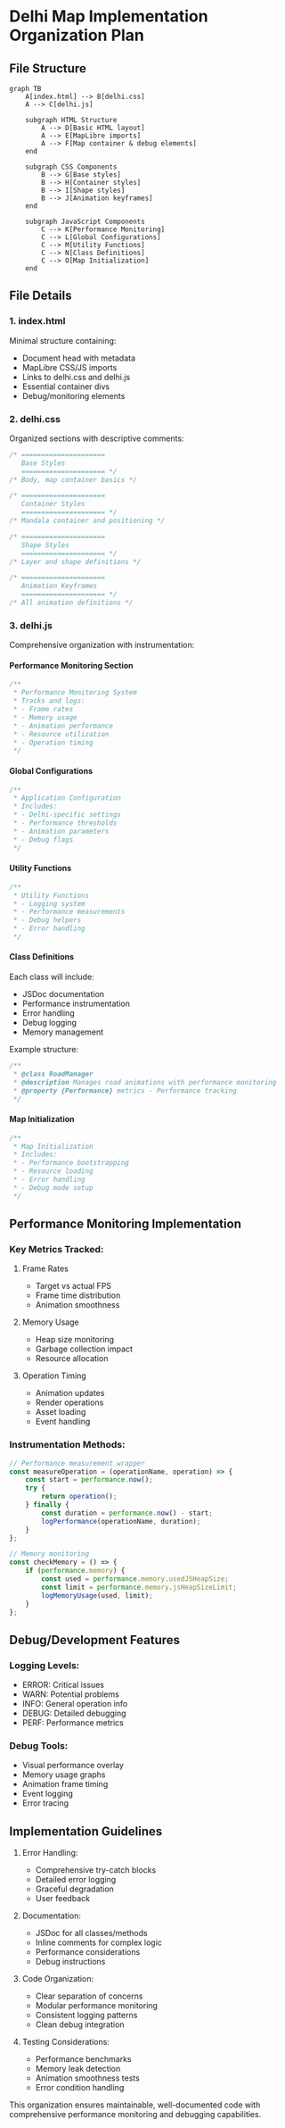 # Delhi Map Implementation Organization Plan

## File Structure

```mermaid
graph TB
    A[index.html] --> B[delhi.css]
    A --> C[delhi.js]
    
    subgraph HTML Structure
        A --> D[Basic HTML layout]
        A --> E[MapLibre imports]
        A --> F[Map container & debug elements]
    end
    
    subgraph CSS Components
        B --> G[Base styles]
        B --> H[Container styles]
        B --> I[Shape styles]
        B --> J[Animation keyframes]
    end
    
    subgraph JavaScript Components
        C --> K[Performance Monitoring]
        C --> L[Global Configurations]
        C --> M[Utility Functions]
        C --> N[Class Definitions]
        C --> O[Map Initialization]
    end
```

## File Details

### 1. index.html
Minimal structure containing:
- Document head with metadata
- MapLibre CSS/JS imports
- Links to delhi.css and delhi.js
- Essential container divs
- Debug/monitoring elements

### 2. delhi.css
Organized sections with descriptive comments:
```css
/* =====================
   Base Styles
   ===================== */
/* Body, map container basics */

/* =====================
   Container Styles 
   ===================== */
/* Mandala container and positioning */

/* =====================
   Shape Styles
   ===================== */
/* Layer and shape definitions */

/* =====================
   Animation Keyframes
   ===================== */
/* All animation definitions */
```

### 3. delhi.js
Comprehensive organization with instrumentation:

#### Performance Monitoring Section
```javascript
/**
 * Performance Monitoring System
 * Tracks and logs:
 * - Frame rates
 * - Memory usage
 * - Animation performance
 * - Resource utilization
 * - Operation timing
 */
```

#### Global Configurations
```javascript
/**
 * Application Configuration
 * Includes:
 * - Delhi-specific settings
 * - Performance thresholds
 * - Animation parameters
 * - Debug flags
 */
```

#### Utility Functions
```javascript
/**
 * Utility Functions
 * - Logging system
 * - Performance measurements
 * - Debug helpers
 * - Error handling
 */
```

#### Class Definitions
Each class will include:
- JSDoc documentation
- Performance instrumentation
- Error handling
- Debug logging
- Memory management

Example structure:
```javascript
/**
 * @class RoadManager
 * @description Manages road animations with performance monitoring
 * @property {Performance} metrics - Performance tracking
 */
```

#### Map Initialization
```javascript
/**
 * Map Initialization
 * Includes:
 * - Performance bootstrapping
 * - Resource loading
 * - Error handling
 * - Debug mode setup
 */
```

## Performance Monitoring Implementation

### Key Metrics Tracked:
1. Frame Rates
   - Target vs actual FPS
   - Frame time distribution
   - Animation smoothness

2. Memory Usage
   - Heap size monitoring
   - Garbage collection impact
   - Resource allocation

3. Operation Timing
   - Animation updates
   - Render operations
   - Asset loading
   - Event handling

### Instrumentation Methods:
```javascript
// Performance measurement wrapper
const measureOperation = (operationName, operation) => {
    const start = performance.now();
    try {
        return operation();
    } finally {
        const duration = performance.now() - start;
        logPerformance(operationName, duration);
    }
};

// Memory monitoring
const checkMemory = () => {
    if (performance.memory) {
        const used = performance.memory.usedJSHeapSize;
        const limit = performance.memory.jsHeapSizeLimit;
        logMemoryUsage(used, limit);
    }
};
```

## Debug/Development Features

### Logging Levels:
- ERROR: Critical issues
- WARN: Potential problems
- INFO: General operation info
- DEBUG: Detailed debugging
- PERF: Performance metrics

### Debug Tools:
- Visual performance overlay
- Memory usage graphs
- Animation frame timing
- Event logging
- Error tracing

## Implementation Guidelines

1. Error Handling:
   - Comprehensive try-catch blocks
   - Detailed error logging
   - Graceful degradation
   - User feedback

2. Documentation:
   - JSDoc for all classes/methods
   - Inline comments for complex logic
   - Performance considerations
   - Debug instructions

3. Code Organization:
   - Clear separation of concerns
   - Modular performance monitoring
   - Consistent logging patterns
   - Clean debug integration

4. Testing Considerations:
   - Performance benchmarks
   - Memory leak detection
   - Animation smoothness tests
   - Error condition handling

This organization ensures maintainable, well-documented code with comprehensive performance monitoring and debugging capabilities.